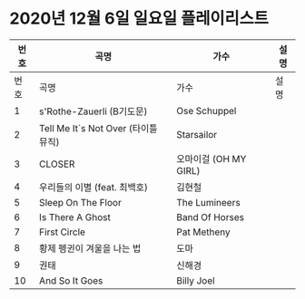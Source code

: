 # 2020년 12월 6일 일요일 플레이리스트

| 번호 | 곡명 | 가수 | 설명 |
|------|------|------|------|
| 번호 | 곡명 | 가수 | 설명 |
| 1 | s'Rothe-Zauerli (B기도문) | Ose Schuppel |  |
| 2 | Tell Me It`s Not Over (타이틀 뮤직) | Starsailor |  |
| 3 | CLOSER | 오마이걸 (OH MY GIRL) |  |
| 4 | 우리들의 이별 (feat. 최백호) | 김현철 |  |
| 5 | Sleep On The Floor | The Lumineers |  |
| 6 | Is There A Ghost | Band Of Horses |  |
| 7 | First Circle | Pat Metheny |  |
| 8 | 황제 펭귄이 겨울을 나는 법 | 도마 |  |
| 9 | 권태 | 신해경 |  |
| 10 | And So It Goes | Billy Joel |  |
